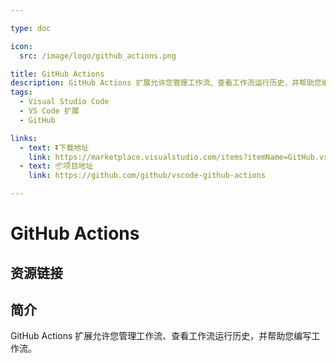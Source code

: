 ```yaml
---

type: doc

icon:
  src: /image/logo/github_actions.png

title: GitHub Actions
description: GitHub Actions 扩展允许您管理工作流、查看工作流运行历史，并帮助您编写工作流。
tags:
  - Visual Studio Code
  - VS Code 扩展
  - GitHub

links:
  - text: ⏬下载地址
    link: https://marketplace.visualstudio.com/items?itemName=GitHub.vscode-github-actions
  - text: 📦项目地址
    link: https://github.com/github/vscode-github-actions

---
```


<ShowLogo />

# GitHub Actions

<ShowTags />

<ShowBreadcrumb />

## 资源链接

<ShowLinks />

## 简介

GitHub Actions 扩展允许您管理工作流、查看工作流运行历史，并帮助您编写工作流。

